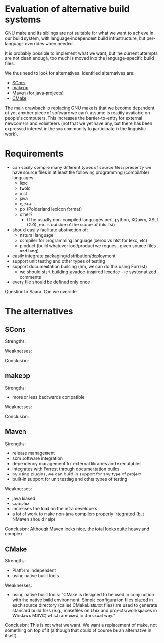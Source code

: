 # Evaluation of alternative build systems


GNU make and its siblings are not suitable for what we want to achieve in our build system, with language-independent build infrastructure, but per-language overrides when needed.


It is probably possible to implement what we want, but the current attempts are not clean enough, too much is moved into the language-specific build files.


We thus need to look for alternatives. Identified alternatives are:


* [SCons](http://www.scons.org/)
* [makepp](http://makepp.sourceforge.net/)
* [Maven](http://maven.apache.org/) (for java-projects)
* [CMake](http://www.cmake.org/)


The main drawback to replacing GNU make is that we become dependent of yet another piece of software we can't assume is readily available on people's computers. This increases the barrier-to-entry for external newcomers and volunteers (not that we yet have any, but there has been expressed interest in the `sma` community to participate in the linguistic work).


# Requirements


* can easily compile many different types of source files; presently we have source files in at least the following programming (compilable) languages:
    * lexc
    * twolc
    * xfst
    * java
    * c/c++
    * plx (Polderland lexicon format)
    * other?
        * (The usually non-compiled languages perl, python, XQuery, XSLT (2.0), etc is outside of the scope of this list)
* should easily facilitate abstraction of:
    * natural language
    * compiler for programming language (xerox vs hfst for lexc, etc)
    * product (build whatever tool/product we request, given source files and lang)
* easily integrate packaging/distribution/deployment
* support unit testing and other types of testing
* support documentation building (hm, we can do this using Forrest)
    * we should start building javadoc-inspired lexcdoc - ie systematized comments
* every file should be defined only once


Question to Saara:
Can we override 


# The alternatives


## SCons


Strengths:


Weaknesses:


Conclusion:


## makepp


Strengths:
* more or less backwards compatible


Weaknesses:


Conclusion:


## Maven


Strengths:
* release management
* scm software integration
* dependency management for external libraries and executables
* integrates with Forrest through documentation builds
* by using plugins, we can build in support for any type of project
* built-in support for unit testing and other types of testing


Weaknesses:
* java biased
* complex
* increases the load on the infra developers
* a lot of work to make non-java compilers properly integrated (but NMaven should help)


Conclusion:
Although Maven looks nice, the total looks quite heavy and complex


## CMake


Strengths:
* Platform independent
* using native build tools


Weaknesses:
* using native build tools: "CMake is designed to be used in conjunction with the native build environment. Simple configuration files placed in each source directory (called CMakeLists.txt files) are used to generate standard build files (e.g., makefiles on Unix and projects/workspaces in Windows MSVC) which are used in the usual way."


Conclusion:
This is not what we want. We want a replacement of make, not something on top of it (although that could of course be an alternative in itself).
